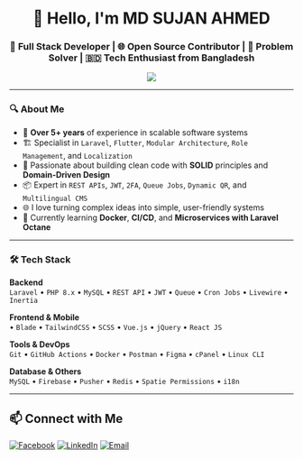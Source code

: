 
<h1 align="center">👋 Hello, I'm MD SUJAN AHMED</h1>
<h3 align="center">🚀 Full Stack Developer | 🌐 Open Source Contributor | 🧠 Problem Solver | 🇧🇩 Tech Enthusiast from Bangladesh</h3>

<p align="center">
  <img src="https://readme-typing-svg.herokuapp.com?center=true&lines=Laravel+%2B+Modular+Architecture+Lover;Secure+API+Craftsman;Open+Source+Contributor" />
</p>

---

### 🔍 About Me

- 🎯 **Over 5+ years** of experience in scalable software systems
- 🏗️ Specialist in `Laravel`, `Flutter`, `Modular Architecture`, `Role Management`, and `Localization`
- 🧩 Passionate about building clean code with **SOLID** principles and **Domain-Driven Design**
- 📦 Expert in `REST APIs`, `JWT`, `2FA`, `Queue Jobs`, `Dynamic QR`, and `Multilingual CMS`
- 🌐 I love turning complex ideas into simple, user-friendly systems
- 🧠 Currently learning **Docker**, **CI/CD**, and **Microservices with Laravel Octane**
  
---

### 🛠️ Tech Stack

**Backend**  
`Laravel` • `PHP 8.x` • `MySQL` • `REST API` • `JWT` • `Queue` • `Cron Jobs` • `Livewire` • `Inertia`

**Frontend & Mobile**  
• `Blade` • `TailwindCSS` • `SCSS` • `Vue.js` • `jQuery` • `React JS`

**Tools & DevOps**  
`Git` • `GitHub Actions` • `Docker` • `Postman` • `Figma` • `cPanel` • `Linux CLI`

**Database & Others**  
`MySQL` • `Firebase` • `Pusher` • `Redis` • `Spatie Permissions` • `i18n`

---

## 📫 Connect with Me

[![Facebook](https://img.shields.io/badge/Facebook-1877F2?logo=facebook&logoColor=white)](https://facebook.com/your-profile)
[![LinkedIn](https://img.shields.io/badge/LinkedIn-0A66C2?logo=linkedin&logoColor=white)](https://linkedin.com/in/your-profile)
[![Email](https://img.shields.io/badge/Email-D14836?logo=gmail&logoColor=white)](mailto:your@email.com)

